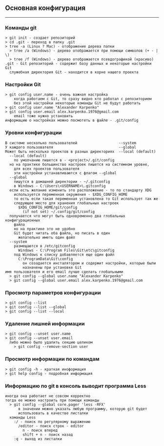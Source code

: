 ## Основная конфигурация
---------------------

### Команды git
    > git init - создает репозиторий
    > cd .git - переход в папку .git
    > tree -a (Linux ? Mac) - отображение дерева папки
      > tree /a (Windows) - дерево отображается при помощи символов (+ - | \)
      > tree /f (Windows) - дерево отображается псевдографикой (красиво)
    .git - Git репозиторий - содержит базу данных и некоторые настройки Git
      служебная директория Git - находится в корне нашего проекта

### Настройки Git
    > git config user.name - очень важная настройка
        когда работаем с Git, то сразу видно кто работал с репозиторием
        без этой настройки некоторые команды Git не будут работать
    > git config user.name "Alexander Karpenko"
    > git config user.email alex.karpenko.1976@gmail.com
        email тоже нужно установить
    информацию о настройках можно посмотеть в файле - .git/config

### Уровни конфигурации
    В системе несколько пользователей                   --system
    У каждого пользователя                              --global
    Может быть несколько проектов в разных директориях  --local (default)
      --local (default)
        по умолчанию пишется в - <project>/.git/config
      но на практике большинство настроек пишется на системном уровне,
        для всех проектов пользователя
        эти настройки устанавливаются с флагом --global
      --global
        пишутся в домашней директории - ~/.gitconfig
        в Windows - C:\Users\<USERNAME>\.gitconfig
      если есть желание изменить это расположение - то по стандарту XDG
        используется переменная окружения - $XDG_CONFIG_HOME
        то есть если такая переменная установлена то Git использует так же
        следующее место для хранения глобальных настроек
          $XDG_CONFIG_HOME/git/config
            (if not set) ~/.config/git/config
      получается что могут быть одновременно два глобальных конфигурационных
        файла
        но на практике это не удобно
        Git будет читать оба файла, но писать в один
          желательно иметь один файл
      --system
        размещаются в /etc/gitconfig
          Windows - C:\Program Files\Git\etc\gitconfig
        под Windows к списку добавляется еще один файл
          C:\ProgramData\Git\config
            он созадается инсталятором и содержит настройки, которые были
            назначены при установке Git
    имя пользователя и его email лучше сделать глобальными
      > git config --global user.name "Alexander Karpenko"
      > git config --global user.email alex.karpenko.1976@gmail.com

### Просмотр параметров конфигурации
    > git config --list
    > git config --list --global
    > git config --list --local

### Удаление лишней информации
    > git config --unset user.name
    > git config --unset user.email
      либо можно было удалить секцию целиком
        > git config --remove-section user

### Просмотр информации по командам
    > git config -h - краткая иноформация
    > git help config - подробная информация

### Информацию по git в консоль выводит программа Less
    иногда она работает не совсем корректно
    тогда ее можно настроить при помощи команды
      > git config --global core.pager 'less -RFX'
          в значении можно указать любую программу, которую git будет
          использовать в качестве листалки
      команды Less
        :/ - поиск по регулярному выражению
          /editor - поиск строк - editor
            n - поиск вперед
            shift + n - поиск назад
        :q - выход из листалки
